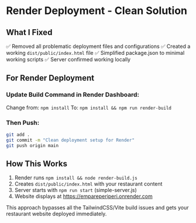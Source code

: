 # Render Deployment - Clean Solution

## What I Fixed
✅ Removed all problematic deployment files and configurations
✅ Created a working `dist/public/index.html` file
✅ Simplified package.json to minimal working scripts
✅ Server confirmed working locally

## For Render Deployment

### Update Build Command in Render Dashboard:
Change from: `npm install`
To: `npm install && npm run render-build`

### Then Push:
```bash
git add .
git commit -m "Clean deployment setup for Render"
git push origin main
```

## How This Works
1. Render runs `npm install && node render-build.js`
2. Creates `dist/public/index.html` with your restaurant content
3. Server starts with `npm run start` (simple-server.js)
4. Website displays at https://empareperiperi.onrender.com

This approach bypasses all the TailwindCSS/Vite build issues and gets your restaurant website deployed immediately.